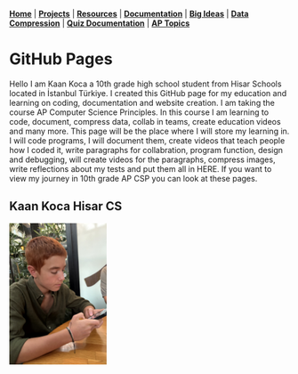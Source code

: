 **[Home](README.md)** | **[Projects](Projects.md)** | **[Resources](Resources.md)** | **[Documentation](Documentary.md)** | **[Big Ideas](Big_Ideas.md)** | **[Data Compression](Data_Compression.md)** | **[Quiz Documentation](Quiz_Documentation.md)** | **[AP Topics](AP_Topics.md)**

# GitHub Pages

Hello I am Kaan Koca a 10th grade high school student from Hisar Schools located in İstanbul Türkiye. I created this GitHub page for my education and learning on coding, documentation and website creation. I am taking the course AP Computer Science Principles. In this course I am learning to code, document, compress data, collab in teams, create education videos and many more. This page will be the place where I will store my learning in. I will code programs, I will document them, create videos that teach people how I coded it, write paragraphs for collabration, program function, design and debugging, will create videos for the paragraphs, compress images, write reflections about my tests and put them all in HERE. If you want to view my journey in 10th grade AP CSP you can look at these pages.

## Kaan Koca Hisar CS

<img src="IMG_1866.jpeg" width="175">

<br>

